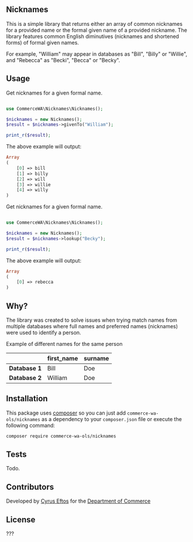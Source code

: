## Nicknames

This is a simple library that returns either an array of common nicknames for a provided name or the formal given name of a provided nickname.
The library features common English diminutives (nicknames and shortened forms) of formal given names.

For example, "William" may appear in databases as "Bill", "Billy" or "Willie", and "Rebecca" as "Becki", "Becca" or "Becky".

## Usage

Get nicknames for a given formal name.

```php

use CommerceWA\Nicknames\Nicknames();

$nicknames = new Nicknames();
$result = $nicknames->givenTo("William");

print_r($result);

```
The above example will output:

```php
Array
(
    [0] => bill
    [1] => billy
    [2] => will
    [3] => willie
    [4] => willy
)
```

Get nicknames for a given formal name.

```php

use CommerceWA\Nicknames\Nicknames();

$nicknames = new Nicknames();
$result = $nicknames->lookup("Becky");

print_r($result);

```
The above example will output:

```php
Array
(
    [0] => rebecca
)
```

## Why?

The library was created to solve issues when trying match names from multiple databases where full names and preferred names (nicknames) were used to identify a person.

Example of different names for the same person

|                           | first_name | surname
| --------------- |-------------|-------|
| **Database 1**| Bill | Doe
| **Database 2**| William | Doe


## Installation
This package uses [composer](https://getcomposer.org) so you can just add
`commerce-wa-ols/nicknames` as a dependency to your `composer.json` file or
execute the following command:

```bash
composer require commerce-wa-ols/nicknames
```

## Tests

Todo.

## Contributors

Developed by [Cyrus Eftos](https://github.com/cyruseftos) for the [Department of Commerce](https://github.com/commerce-wa-ols)

## License

???
